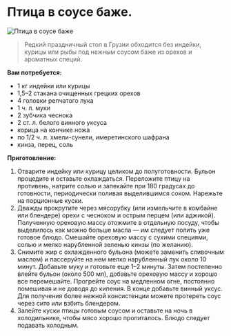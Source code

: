# Птица в соусе баже.
![Птица в соусе баже](/images/Kulinar/Second/satsiv.jpg 'Птица в соусе баже')

> Редкий праздничный стол в Грузии обходится без индейки, курицы или рыбы под нежным соусом баже из орехов и ароматных специй.

**Вам потребуется:**

- 1 кг индейки или курицы
- 1,5–2 стакана очищенных грецких орехов
- 4 головки репчатого лука
- 1 ч. л. муки
- 2 зубчика чеснока
- 2 ст. л. белого винного уксуса
- корица на кончике ножа
- по 1/2 ч. л. хмели-сунели, имеретинского шафрана
- кинза, перец, соль

**Приготовление:**

1. Отварите индейку или курицу целиком до полуготовности. Бульон процедите и оставьте охлаждаться. Переложите птицу на противень, натрите солью и запекайте при 180 градусах до готовности, периодически поливая выделившимся соком. Нарежьте на порционные куски.
2. Дважды прокрутите через мясорубку (или измельчите в комбайне или блендере) орехи с чесноком и острым перцем (или аджикой). Полученную ореховую массу отожмите в отдельную посуду, чтобы выделилось как можно больше масла — им следует полить уже готовое блюдо. Смешайте ореховую массу с сухими специями, солью и мелко нарубленной зеленью кинзы (по желанию).
3. Снимите жир с охлажденного бульона (можете заменить сливочным маслом) и пассеруйте на нем мелко нарубленный лук около 10 минут. Добавьте муку и готовьте еще 1–2 минуты. Затем постепенно влейте бульон (около 500 мл), добавьте ореховую массу и хорошо все перемешайте. Прогрейте соус на медленном огне, постоянно помешивая и не доводя до кипения. В конце добавьте винный уксус. Для получения более нежной консистенции можете протереть соус через сито или взбить блендером.
4. Залейте куски птицы готовым соусом и оставьте на ночь в холодильнике, чтобы мясо хорошо пропиталось. Блюдо следует подавать холодным.
